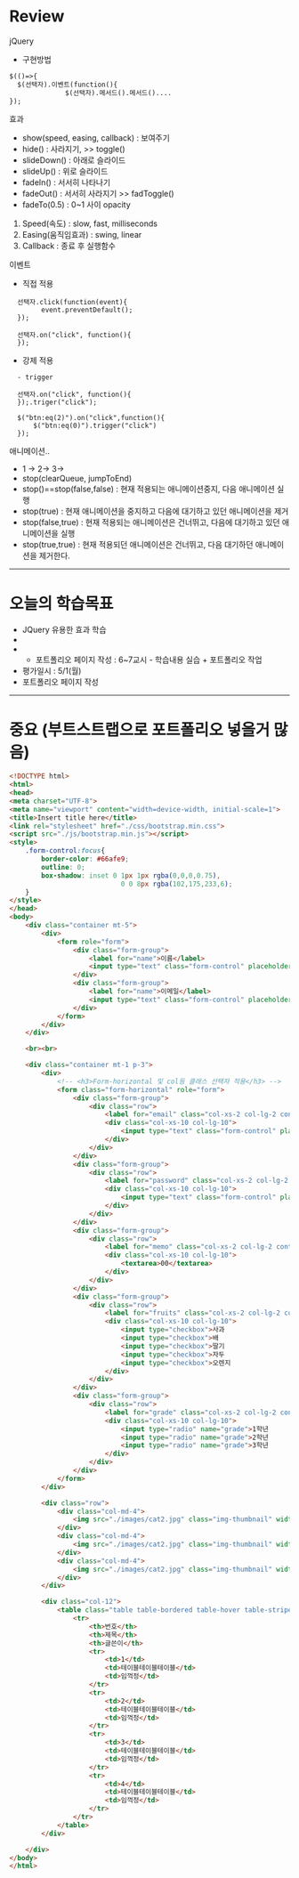 # Review
jQuery
- 구현방법
```html
$(()=>{
  $(선택자).이벤트(function(){
              $(선택자).메서드().메서드()....
});
```

효과
- show(speed, easing, callback) : 보여주기
- hide() : 사라지기, >> toggle()
- slideDown() : 아래로 슬라이드
- slideUp() : 위로 슬라이드
- fadeIn() : 서서히 나타나기
- fadeOut() : 서서히 사라지기 >> fadToggle()
- fadeTo(0.5) : 0~1 사이 opacity
1) Speed(속도) : slow, fast, milliseconds
2) Easing(움직임효과) : swing, linear
3) Callback : 종료 후 실행함수

이벤트
- 직접 적용
```
  선택자.click(function(event){
        event.preventDefault();
  });
  
  선택자.on("click", function(){
  });
```
- 강제 적용
```
  - trigger
  
  선택자.on("click", function(){
  });.triger("click");
  
  $("btn:eq(2)").on("click",function(){
      $("btn:eq(0)").trigger("click")
  });
```

애니메이션..
- 1 -> 2-> 3->
- stop(clearQueue, jumpToEnd)
- stop()==stop(false,false) : 현재 적용되는 애니메이션중지, 다음 애니메이션 실행
- stop(true) : 현재 애니메이션을 중지하고 다음에 대기하고 있던 애니메이션을 제거
- stop(false,true) : 현재 적용되는 애니메이션은 건너뛰고, 다음에 대기하고 있던 애니메이션을 실행
- stop(true,true) : 현재 적용되던 애니메이션은 건너뛰고, 다음 대기하던 애니메이션을 제거한다.

-----------------------------------------------------------------------------------------------

# 오늘의 학습목표
- JQuery  유용한 효과 학습
- 
- * 포트폴리오 페이지 작성 : 6~7교시 - 학습내용 실습 + 포트폴리오 작업
- 평가일시 : 5/1(월)
- 포트폴리오 페이지 작성


---------------------------------------------------------------------------
# 중요 (부트스트랩으로 포트폴리오 넣을거 많음)
```html
<!DOCTYPE html>
<html>
<head>
<meta charset="UTF-8">
<meta name="viewport" content="width=device-width, initial-scale=1">
<title>Insert title here</title>
<link rel="stylesheet" href="./css/bootstrap.min.css">
<script src="./js/bootstrap.min.js"></script>
<style>
	.form-control:focus{
		border-color: #66afe9;
		outline: 0;
		box-shadow: inset 0 1px 1px rgba(0,0,0,0.75),
							0 0 8px rgba(102,175,233,6);
	}
</style>
</head>
<body>
	<div class="container mt-5">
		<div>
			<form role="form">
				<div class="form-group">
					<label for="name">이름</label>
					<input type="text" class="form-control" placeholder="이름">
				</div>
				<div class="form-group">
					<label for="name">이메일</label>
					<input type="text" class="form-control" placeholder="이름">
				</div>
			</form>
		</div>
	</div>

	<br><br>

	<div class="container mt-1 p-3">
		<div>
			<!-- <h3>Form-horizontal 및 col등 클래스 선택자 적용</h3> -->
			<form class="form-horizontal" role="form">
				<div class="form-group">
					<div class="row">
						<label for="email" class="col-xs-2 col-lg-2 control-label">이름</label>
						<div class="col-xs-10 col-lg-10">
							<input type="text" class="form-control" placeholder="이름">
						</div>
					</div>
				</div>
				<div class="form-group">
					<div class="row">
						<label for="password" class="col-xs-2 col-lg-2 control-label">이메일</label>
						<div class="col-xs-10 col-lg-10">
							<input type="text" class="form-control" placeholder="이메일">
						</div>
					</div>
				</div>
				<div class="form-group">
					<div class="row">
						<label for="memo" class="col-xs-2 col-lg-2 control-label">메모</label>
						<div class="col-xs-10 col-lg-10">
							<textarea>00</textarea>
						</div>
					</div>
				</div>
				<div class="form-group">
					<div class="row">
						<label for="fruits" class="col-xs-2 col-lg-2 control-label">과일</label>
						<div class="col-xs-10 col-lg-10">
							<input type="checkbox">사과
							<input type="checkbox">배
							<input type="checkbox">딸기
							<input type="checkbox">자두
							<input type="checkbox">오렌지
						</div>
					</div>
				</div>
				<div class="form-group">
					<div class="row">
						<label for="grade" class="col-xs-2 col-lg-2 control-label">학년</label>
						<div class="col-xs-10 col-lg-10">
							<input type="radio" name="grade">1학년
							<input type="radio" name="grade">2학년
							<input type="radio" name="grade">3학년
						</div>
					</div>
				</div>
			</form>
		</div>

		<div class="row">
			<div class="col-md-4">
				<img src="./images/cat2.jpg" class="img-thumbnail" width="200" height="200">
			</div>
			<div class="col-md-4">
				<img src="./images/cat2.jpg" class="img-thumbnail" width="200" height="200">
			</div>
			<div class="col-md-4">
				<img src="./images/cat2.jpg" class="img-thumbnail" width="200" height="200">
			</div>
		</div>

		<div class="col-12">
			<table class="table table-bordered table-hover table-striped">
				<tr>
					<th>번호</th>
					<th>제목</th>
					<th>글쓴이</th>
					<tr>
						<td>1</td>
						<td>테이블테이블테이블</td>
						<td>임꺽정</td>
					</tr>
					<tr>
						<td>2</td>
						<td>테이블테이블테이블</td>
						<td>임꺽정</td>
					</tr>
					<tr>
						<td>3</td>
						<td>테이블테이블테이블</td>
						<td>임꺽정</td>
					</tr>
					<tr>
						<td>4</td>
						<td>테이블테이블테이블</td>
						<td>임꺽정</td>
					</tr>
				</tr>
			</table>
		</div>

	</div>
</body>
</html>
```
